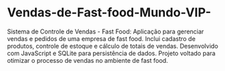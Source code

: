 # Vendas-de-Fast-food-Mundo-VIP-
Sistema de Controle de Vendas - Fast Food: Aplicação para gerenciar vendas e pedidos de uma empresa de fast food. Inclui cadastro de produtos, controle de estoque e cálculo de totais de vendas. Desenvolvido com JavaScript e SQLite para persistência de dados. Projeto voltado para otimizar o processo de vendas no ambiente de fast food.

